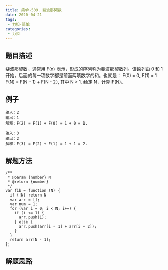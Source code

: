 ```yaml
---
title: 简单-509. 斐波那契数
date: 2020-04-21
tags:
 - 力扣-简单
categories: 
 - 力扣
---
```

## 题目描述
斐波那契数，通常用 F(n) 表示，形成的序列称为斐波那契数列。该数列由 0 和 1 开始，后面的每一项数字都是前面两项数字的和。也就是：
    F(0) = 0,   F(1) = 1
    F(N) = F(N - 1) + F(N - 2), 其中 N > 1.
给定 N，计算 F(N)。
## 例子
```
输入：2
输出：1
解释：F(2) = F(1) + F(0) = 1 + 0 = 1.
```

```
输入：3
输出：2
解释：F(3) = F(2) + F(1) = 1 + 1 = 2.
```

## 解题方法

```
/**
 * @param {number} N
 * @return {number}
 */
var fib = function (N) {
  if (!N) return N
  var arr = [];
  var num = 1;
  for (var i = 0; i < N; i++) {
    if (i <= 1) {
      arr.push(1);
    } else {
      arr.push(arr[i - 1] + arr[i - 2]);
    }
  }
  return arr[N - 1];
};
```
## 解题思路

